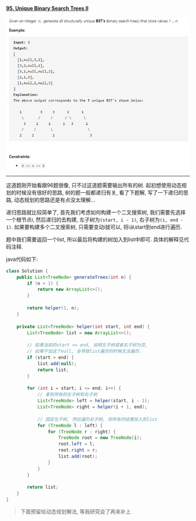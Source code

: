 #### [95. Unique Binary Search Trees II](https://leetcode-cn.com/problems/unique-binary-search-trees-ii/)

![image-20200923163842635](../assets/image-20200923163842635.png)

---

这道题刚开始看跟96题很像, 只不过这道题需要输出所有的树. 起初想使用动态规划的时候没有很好的思路, 树的题一般都递归有关, 看了下题解, 写了一下递归的思路, 动态规划的思路还是有点没太理解...

递归思路就比较简单了, 首先我们考虑如何构建一个二叉搜索树, 我们需要先选择一个根节点i, 然后递归的去构建, 左子树为`(start, i - 1)`, 右子树为`(i, end - 1)`. 如果要构建多个二叉搜索树, 只需要变动i就可以, 将i从start到end进行遍历.

题中我们需要返回一个list, 所以最后将构建的树加入到list中即可. 具体的解释见代码注释.

java代码如下:

```java
class Solution {
    public List<TreeNode> generateTrees(int n) {
        if (n < 1) {
            return new ArrayList<>();
        }

        return helper(1, n);
    }

    private List<TreeNode> helper(int start, int end) {
        List<TreeNode> list = new ArrayList<>();

        // 如果当前的start >= end, 说明左子树或者右子树为空,
        // 如果不加这个null, 会导致list遍历的时候无法遍历.
        if (start > end) {
            list.add(null);
            return list;
        }

        for (int i = start; i <= end; i++) {
            // 拿到所有的左子树和右子树
            List<TreeNode> left = helper(start, i - 1);
            List<TreeNode> right = helper(i + 1, end);

            // 固定左子树, 然后遍历右子树, 将所有的结果加入到list
            for (TreeNode l : left) {
                for (TreeNode r : right) {
                    TreeNode root = new TreeNode(i);
                    root.left = l;
                    root.right = r;
                    list.add(root);
                }
            }           
        }

        return list;
    }
}
```



>下面预留给动态规划解法, 等我研究会了再来补上